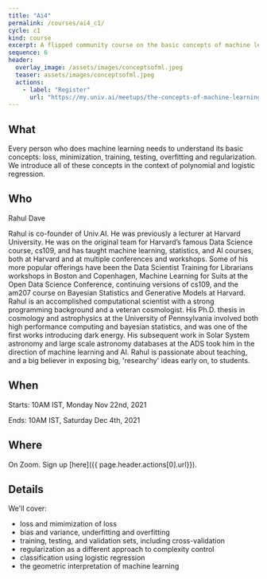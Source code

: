 ```yaml
---
title: "Ai4"
permalink: /courses/ai4_c1/
cycle: c1
kind: course
excerpt: A flipped community course on the basic concepts of machine learning
sequence: 6
header:
  overlay_image: /assets/images/conceptsofml.jpeg
  teaser: assets/images/conceptsofml.jpeg
  actions:
    - label: "Register"
      url: "https://my.univ.ai/meetups/the-concepts-of-machine-learning-c1"
---
```


## What

Every person who does machine learning needs to understand its basic concepts: loss, minimization, 
training, testing, overfitting and regularization. We introduce all of these concepts in the context
of polynomial and logistic regression.

## Who

Rahul Dave

Rahul is co-founder of Univ.AI. He was previously a lecturer at Harvard University. He was on the original team for Harvard’s famous Data Science course, cs109, and has taught machine learning, statistics, and AI courses, both at Harvard and at multiple conferences and workshops. Some of his more popular offerings have been the Data Scientist Training for Librarians workshops in Boston and Copenhagen, Machine Learning for Suits at the Open Data Science Conference, continuing versions of cs109, and the am207 course on Bayesian Statistics and Generative Models at Harvard. Rahul is an accomplished computational scientist with a strong programming background and a veteran cosmologist. His Ph.D. thesis in cosmology and astrophysics at the University of Pennsylvania involved both high performance computing and bayesian statistics, and was one of the first works introducing dark energy. His subsequent work in Solar System astronomy and large scale astronomy databases at the ADS took him in the direction of machine learning and AI. Rahul is passionate about teaching, and a big believer in exposing big, 'researchy' ideas early on, to students. 

## When

Starts: 10AM IST, Monday Nov 22nd, 2021

Ends: 10AM IST, Saturday Dec 4th, 2021

## Where

On Zoom. Sign up [here]({{ page.header.actions[0].url}}).

## Details

We'll cover:

- loss and mimimization of loss
- bias and variance, underfitting and overfitting
- training, testing, and validation sets, including cross-validation
- regularization as a different approach to complexity control
- classification using logistic regression
- the geometric interpretation of machine learning